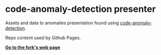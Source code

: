 # code-anomaly-detection presenter

Assets and data to anomalies presentation found using [code-anomaly-detection](https://github.com/PetukhovVictor/code-anomaly-detection).

Repo content used by Github Pages.

**[Go to the fork's web page](https://ksmirenko.github.io/code-anomaly-detection/)**

